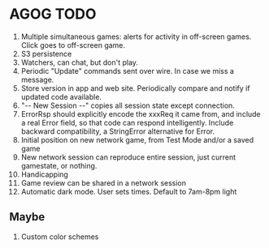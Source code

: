 # AGOG TODO

1. Multiple simultaneous games: alerts for activity in off-screen games.
   Click goes to off-screen game.
1. S3 persistence
1. Watchers, can chat, but don't play.
1. Periodic "Update" commands sent over wire. In case we miss a message.
1. Store version in app and web site. Periodically compare and notify if
   updated code available.
1. "-- New Session --" copies all session state except connection.
1. ErrorRsp should explicitly encode the xxxReq it came from,
   and include a real Error field, so that code can respond intelligently.
   Include backward compatibility, a StringError alternative for Error.
1. Initial position on new network game, from Test Mode and/or a saved game
1. New network session can reproduce entire session, just current gamestate, or nothing.
1. Handicapping
1. Game review can be shared in a network session
1. Automatic dark mode. User sets times. Default to 7am-8pm light

## Maybe

1. Custom color schemes

